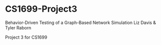 CS1699-Project3
===============
Behavior-Driven Testing of a Graph-Based Network Simulation
Liz Davis & Tyler Raborn


Project 3 for CS1699
